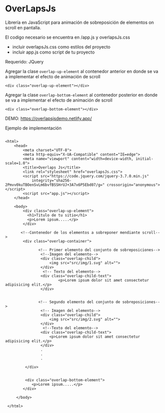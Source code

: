 # OverLapsJs

Librería en JavaScript para animación de sobreposición de elementos on scroll en pantalla.

El codigo necesario se encuentra en /app.js y overlapsJs.css

- incluir overlapsJs.css como estilos del proyecto
- incluir app.js como script de tu proyecto

Requerido: JQuery


Agregar la clase `overlap-up-element` al contenedor anterior en donde se va a implementar el efecto de animación de scroll
```
<div class="overlap-up-element"></div>
```
Agregar la clase `overlap-bottom-element` al contenedor posterior en donde se va a implementar el efecto de animación de scroll

```
<div class="overlap-bottom-element"></div>
```

DEMO: https://overlapsjsdemo.netlify.app/

Ejemplo de implementación

```

<html>
    <head>
        <meta charset="UTF-8">
        <meta http-equiv="X-UA-Compatible" content="IE=edge">
        <meta name="viewport" content="width=device-width, initial-scale=1.0">
        <title>Overlaps Js</title>
        <link rel="stylesheet" href="overlapsJs.css">
        <script src="https://code.jquery.com/jquery-3.7.0.min.js"
            integrity="sha256-2Pmvv0kuTBOenSvLm6bvfBSSHrUJ+3A7x6P5Ebd07/g=" crossorigin="anonymous"></script>
        <script src="app.js"></script>
    </head>

    <body>
        <div class="overlap-up-element">
          <h1>Titulo de tu sitio</h1>
          <p>Lorem ipsum.....</p>
        </div>

       <!--Contenedor de los elementos a sobreponer mendiante scroll-->
        <div class="overlap-container">

               <!-- Primer elemento del conjunto de sobreposiciones-->
                <!--Imagen del elemento-->
                <div class="overlap-child">
                    <img src="src/img/1.svg" alt="">
                </div>
                 <!-- Texto del elemento-->
                <div class="overlap-child-text">
                        <p>Lorem ipsum dolor sit amet consectetur adipisicing elit.</p>
                </div>


               <!-- Segundo elemento del conjunto de sobreposiciones-->
                <!-- Imagen del elemento-->
                <div class="overlap-child">
                    <img src="src/img/2.svg" alt="">
                </div>
                 <!--Texto del elemento-->
                <div class="overlap-child-text">
                    <p>Lorem ipsum dolor sit amet consectetur adipisicing elit.</p>
                </div>
                .
                .
                .

         </div>


         <div class="overlap-bottom-element">
            <p>Lorem ipsum.....</p>
        </div>

     </body>
 
 </html>
 ```



